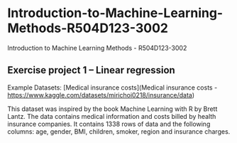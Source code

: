 # Introduction-to-Machine-Learning-Methods-R504D123-3002
Introduction to Machine Learning Methods - R504D123-3002

## Exercise project 1 – Linear regression

Example Datasets: [Medical insurance costs](Medical insurance costs - https://www.kaggle.com/datasets/mirichoi0218/insurance/data)

This dataset was inspired by the book Machine Learning with R by Brett Lantz. The data contains medical information and costs billed by health insurance companies. It contains 1338 rows of data and the following columns: age, gender, BMI, children, smoker, region and insurance charges.

